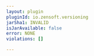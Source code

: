 ```yaml
---
layout: plugin
pluginId: io.zensoft.versioning
jarSha1: INVALID
isJarAvailable: false
error: NONE
violations: []

---
```

